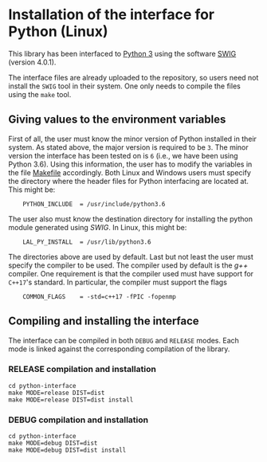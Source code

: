# Installation of the interface for Python (Linux)

This library has been interfaced to [Python 3](https://www.python.org/) using the software [SWIG](http://www.swig.org/) (version 4.0.1).

The interface files are already uploaded to the repository, so users need not install the ```SWIG``` tool in their system. One only needs to compile the files using the ```make``` tool.

## Giving values to the environment variables

First of all, the user must know the minor version of Python installed in their system. As stated above, the major version is required to be ```3```. The minor version the interface has been tested on is ```6``` (i.e., we have been using Python 3.6). Using this information, the user has to modify the variables in the file [Makefile](https://github.com/lluisalemanypuig/linear-arrangement-library/blob/master/python-interface/Makefile) accordingly. Both Linux and Windows users must specify the directory where the header files for Python interfacing are located at. This might be:

		PYTHON_INCLUDE	= /usr/include/python3.6

The user also must know the destination directory for installing the python module generated using _SWIG_. In Linux, this might be:

		LAL_PY_INSTALL	= /usr/lib/python3.6

The directories above are used by default. Last but not least the user must specify the compiler to be used. The compiler used by default is the _g++_ compiler. One requirement is that the compiler used must have support for ```C++17```'s standard. In particular, the compiler must support the flags

		COMMON_FLAGS	= -std=c++17 -fPIC -fopenmp

## Compiling and installing the interface

The interface can be compiled in both ```DEBUG``` and ```RELEASE``` modes. Each mode is linked against the corresponding compilation of the library.

### RELEASE compilation and installation

	cd python-interface
	make MODE=release DIST=dist
	make MODE=release DIST=dist install

### DEBUG compilation and installation

	cd python-interface
	make MODE=debug DIST=dist
	make MODE=debug DIST=dist install
